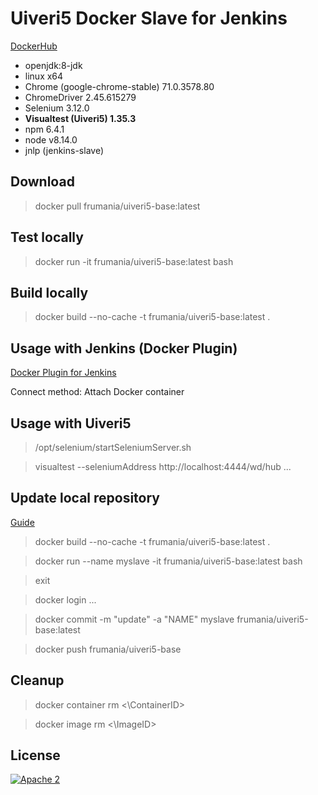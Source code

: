 # Uiveri5 Docker Slave for Jenkins

[DockerHub](https://hub.docker.com/r/frumania/uiveri5-base/)

* openjdk:8-jdk
* linux x64
* Chrome (google-chrome-stable) 71.0.3578.80
* ChromeDriver 2.45.615279
* Selenium 3.12.0
* **Visualtest (Uiveri5) 1.35.3**
* npm 6.4.1
* node v8.14.0
* jnlp (jenkins-slave)

## Download

> docker pull frumania/uiveri5-base:latest

## Test locally

> docker run -it frumania/uiveri5-base:latest bash

## Build locally

> docker build --no-cache -t frumania/uiveri5-base:latest .

## Usage with Jenkins (Docker Plugin)

[Docker Plugin for Jenkins](https://plugins.jenkins.io/docker-plugin)

Connect method: Attach Docker container

## Usage with Uiveri5

> /opt/selenium/startSeleniumServer.sh

> visualtest --seleniumAddress http://localhost:4444/wd/hub ...

## Update local repository

[Guide](https://www.techrepublic.com/article/how-to-create-a-docker-image-and-push-it-to-docker-hub/)

> docker build --no-cache -t frumania/uiveri5-base:latest .

> docker run --name myslave -it frumania/uiveri5-base:latest bash

> exit

> docker login ...

> docker commit -m "update" -a "NAME" myslave frumania/uiveri5-base:latest

> docker push frumania/uiveri5-base

## Cleanup

> docker container rm <\ContainerID\>

> docker image rm <\ImageID\>

## License

[![Apache 2](https://img.shields.io/badge/license-Apache%202-blue.svg)](./LICENSE.txt)